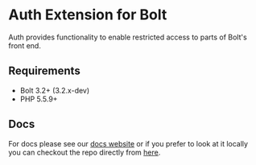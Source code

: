 Auth Extension for Bolt
=============================

Auth provides functionality to enable restricted access to parts of Bolt's 
front end.

Requirements
------------

* Bolt 3.2+ (3.2.x-dev)
* PHP 5.5.9+

Docs
---------------

For docs please see our [docs website](https://boltauth.com/) or if you prefer
to look at it locally you can checkout the repo directly from
[here](https://github.com/boltauth/docs).